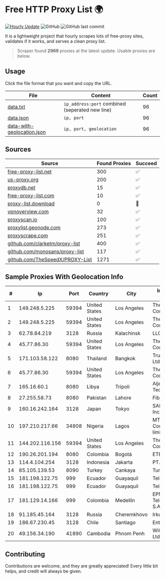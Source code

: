 
# Free HTTP Proxy List 🌍

[![Hourly Update](https://github.com/mertguvencli/http-proxy-list/actions/workflows/main.yml/badge.svg?branch=main)](https://github.com/mertguvencli/http-proxy-list/actions/workflows/main.yml)
![GitHub](https://img.shields.io/github/license/mertguvencli/http-proxy-list)
![GitHub last commit](https://img.shields.io/github/last-commit/mertguvencli/http-proxy-list)

It is a lightweight project that hourly scrapes lots of free-proxy sites, validates if it works, and serves a clean proxy list.


> Scraper found **2969** proxies at the latest update. Usable proxies are below.

## Usage

Click the file format that you want and copy the URL.


|File|Content|Count|
|----|-------|-----|
|[data.txt](https://raw.githubusercontent.com/mertguvencli/http-proxy-list/main/proxy-list/data.txt)|`ip_address:port` combined (seperated new line)|96|
|[data.json](https://raw.githubusercontent.com/mertguvencli/http-proxy-list/main/proxy-list/data.json)|`ip, port`|96|
|[data-with-geolocation.json](https://raw.githubusercontent.com/mertguvencli/http-proxy-list/main/proxy-list/data-with-geolocation.json)|`ip, port, geolocation`|96|

## Sources

|Source|Found Proxies|Succeed|
|------|-------------|-------|
|[free-proxy-list.net](https://free-proxy-list.net)|300|✅|
|[us-proxy.org](https://www.us-proxy.org)|200|✅|
|[proxydb.net](http://proxydb.net)|15|✅|
|[free-proxy-list.com](https://free-proxy-list.com/?page=&port=&type%5B%5D=http&type%5B%5D=https&up_time=0&search=Search)|10|✅|
|[proxy-list.download](https://www.proxy-list.download/HTTP)|0|🚫|
|[vpnoverview.com](https://vpnoverview.com/privacy/anonymous-browsing/free-proxy-servers)|32|✅|
|[proxyscan.io](https://www.proxyscan.io)|100|✅|
|[proxylist.geonode.com](https://proxylist.geonode.com/api/proxy-list?limit=300&page=1&sort_by=lastChecked&sort_type=desc&protocols=http,https)|273|✅|
|[proxyscrape.com](https://api.proxyscrape.com/v2/?request=displayproxies&protocol=http&timeout=10000&country=all&ssl=all&anonymity=all)|251|✅|
|[github.com/clarketm/proxy-list](https://raw.githubusercontent.com/clarketm/proxy-list/master/proxy-list-raw.txt)|400|✅|
|[github.com/monosans/proxy-list](https://raw.githubusercontent.com/monosans/proxy-list/main/proxies/http.txt)|117|✅|
|[github.com/TheSpeedX/PROXY-List](https://raw.githubusercontent.com/TheSpeedX/PROXY-List/master/http.txt)|1271|✅|


## Sample Proxies With Geolocation Info

|#|Ip|Port|Country|City|Internet Service Provider|
|-|--|----|-------|----|-------------------------|
|1|149.248.5.225|59394|United States|Los Angeles|The Constant Company|
|2|149.248.5.225|59394|United States|Los Angeles|The Constant Company|
|3|62.78.84.219|3128|Russia|Kalachinsk|LLC Milecom|
|4|45.77.86.30|59394|United States|Los Angeles|The Constant Company|
|5|171.103.58.122|8080|Thailand|Bangkok|True Internet Co., Ltd.|
|6|45.77.86.30|59394|United States|Los Angeles|The Constant Company|
|7|165.16.60.1|8080|Libya|Tripoli|Aljeel Aljadeed For Technology|
|8|27.255.58.73|8080|Pakistan|Lahore|Fiberlink|
|9|160.16.242.164|3128|Japan|Tokyo|SAKURA Internet Inc.|
|10|197.210.217.66|34808|Nigeria|Lagos|MTN NIGERIA Communication limited|
|11|144.202.116.156|59394|United States|Los Angeles|The Constant Company|
|12|190.26.201.194|8080|Colombia|Bogotá|ETB - Colombia|
|13|114.4.104.254|3128|Indonesia|Jakarta|PT. INDOSAT Tbk|
|14|85.105.139.53|8090|Turkey|Cankaya|TurkTelecom|
|15|181.198.122.75|999|Ecuador|Guayaquil|Telconet S.A|
|16|181.198.122.75|999|Ecuador|Guayaquil|Telconet S.A|
|17|181.129.14.166|999|Colombia|Medellín|EPM Telecomunicaciones S.A. E.S.P.|
|18|91.185.45.164|3128|Russia|Cheremkhovo|Irkutsk Business|
|19|186.67.230.45|3128|Chile|Santiago|Entel Chile S.A.|
|20|49.156.34.190|41890|Cambodia|Phnom Penh|WiCAM Corporation Ltd.|



## Contributing

Contributions are welcome, and they are greatly appreciated! Every
little bit helps, and credit will always be given.

